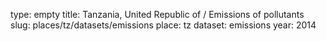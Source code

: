 type: empty
title: Tanzania, United Republic of / Emissions of pollutants
slug: places/tz/datasets/emissions
place: tz
dataset: emissions
year: 2014
